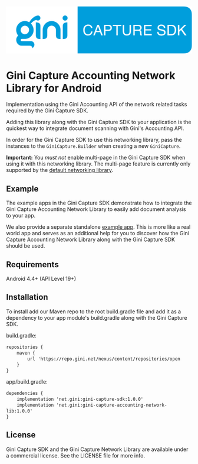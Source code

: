 ![Gini Capture SDK for Android](../GiniCapture_Logo.png)

Gini Capture Accounting Network Library for Android
==================================================

Implementation using the Gini Accounting API of the network related tasks required by the Gini Capture SDK.

Adding this library along with the Gini Capture SDK to your application is the quickest way to integrate document
scanning with Gini's Accounting API.

In order for the Gini Capture SDK to use this networking library, pass the instances to the `GiniCapture.Builder`
when creating a new `GiniCapture`.

**Important:** You *must not* enable multi-page in the Gini Capture SDK when using it with this networking library.
The multi-page feature is currently only supported by the [default networking
library](https://github.com/gini/gini-capture-sdk-android/tree/master/ginicapture-network).

Example
-------

The example apps in the Gini Capture SDK demonstrate how to integrate the Gini Capture Accounting Network Library to
easily add document analysis to your app.

We also provide a separate standalone [example app](https://github.com/gini/gini-vision-lib-android-example). This is
more like a real world app and serves as an additional help for you to discover how the Gini Capture Accounting Network
Library along with the Gini Capture SDK should be used.

Requirements
------------

Android 4.4+ (API Level 19+)

Installation
------------

To install add our Maven repo to the root build.gradle file and add it as a dependency to your app module's build.gradle
along with the Gini Capture SDK.

build.gradle:

```
repositories {
    maven {
        url 'https://repo.gini.net/nexus/content/repositories/open
    }
}
```

app/build.gradle:

```
dependencies {
    implementation 'net.gini:gini-capture-sdk:1.0.0'
    implementation 'net.gini:gini-capture-accounting-network-lib:1.0.0'
}
```

## License

Gini Capture SDK and the Gini Capture Network Library are available under a commercial license. See the LICENSE file
for more info.
